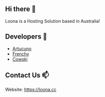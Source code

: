 ## Hi there 👋
Loona is a Hosting Solution based in Australia!

## Developers 🙋‍
- [Artucuno](https://github.com/Artucuno)
- [Frenchy](https://github.com/frenchyfry404)
- [Cowski](https://github.com/Cowski0)

## Contact Us 📫
Website: https://loona.cc


<!--

**Here are some ideas to get you started:**

🙋‍♀️ A short introduction - what is your organization all about?
🌈 Contribution guidelines - how can the community get involved?
👩‍💻 Useful resources - where can the community find your docs? Is there anything else the community should know?
🍿 Fun facts - what does your team eat for breakfast?
🧙 Remember, you can do mighty things with the power of [Markdown](https://docs.github.com/github/writing-on-github/getting-started-with-writing-and-formatting-on-github/basic-writing-and-formatting-syntax)
-->
